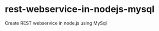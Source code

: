 rest-webservice-in-nodejs-mysql
===============================

Create REST webservice in node.js using MySql
